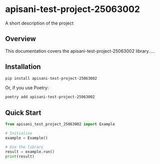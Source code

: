 # apisani-test-project-25063002

A short description of the project

## Overview

This documentation covers the apisani-test-project-25063002 library.....

## Installation

```bash
pip install apisani-test-project-25063002
```

Or, if you use Poetry:

```bash
poetry add apisani-test-project-25063002
```

## Quick Start

```python
from apisani_test_project_25063002 import Example

# Initialize
example = Example()

# Use the library
result = example.run()
print(result)
```
